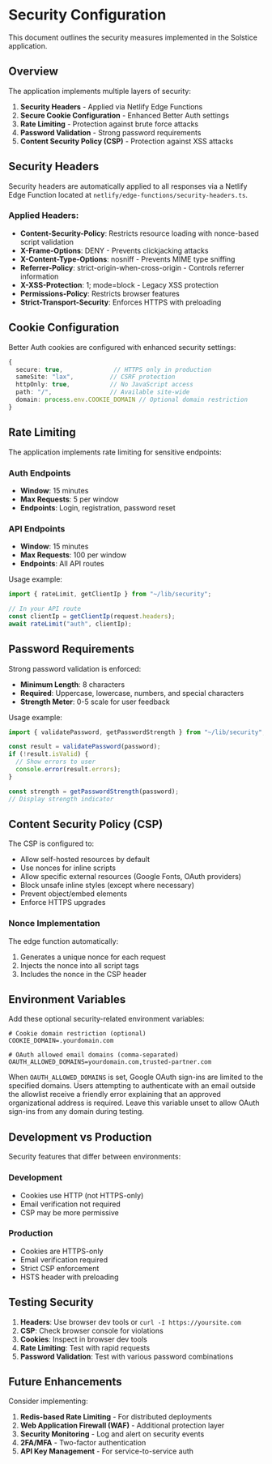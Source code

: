 # Security Configuration

This document outlines the security measures implemented in the Solstice application.

## Overview

The application implements multiple layers of security:

1. **Security Headers** - Applied via Netlify Edge Functions
2. **Secure Cookie Configuration** - Enhanced Better Auth settings
3. **Rate Limiting** - Protection against brute force attacks
4. **Password Validation** - Strong password requirements
5. **Content Security Policy (CSP)** - Protection against XSS attacks

## Security Headers

Security headers are automatically applied to all responses via a Netlify Edge Function located at `netlify/edge-functions/security-headers.ts`.

### Applied Headers:

- **Content-Security-Policy**: Restricts resource loading with nonce-based script validation
- **X-Frame-Options**: DENY - Prevents clickjacking attacks
- **X-Content-Type-Options**: nosniff - Prevents MIME type sniffing
- **Referrer-Policy**: strict-origin-when-cross-origin - Controls referrer information
- **X-XSS-Protection**: 1; mode=block - Legacy XSS protection
- **Permissions-Policy**: Restricts browser features
- **Strict-Transport-Security**: Enforces HTTPS with preloading

## Cookie Configuration

Better Auth cookies are configured with enhanced security settings:

```typescript
{
  secure: true,              // HTTPS only in production
  sameSite: "lax",          // CSRF protection
  httpOnly: true,           // No JavaScript access
  path: "/",                // Available site-wide
  domain: process.env.COOKIE_DOMAIN // Optional domain restriction
}
```

## Rate Limiting

The application implements rate limiting for sensitive endpoints:

### Auth Endpoints

- **Window**: 15 minutes
- **Max Requests**: 5 per window
- **Endpoints**: Login, registration, password reset

### API Endpoints

- **Window**: 15 minutes
- **Max Requests**: 100 per window
- **Endpoints**: All API routes

Usage example:

```typescript
import { rateLimit, getClientIp } from "~/lib/security";

// In your API route
const clientIp = getClientIp(request.headers);
await rateLimit("auth", clientIp);
```

## Password Requirements

Strong password validation is enforced:

- **Minimum Length**: 8 characters
- **Required**: Uppercase, lowercase, numbers, and special characters
- **Strength Meter**: 0-5 scale for user feedback

Usage example:

```typescript
import { validatePassword, getPasswordStrength } from "~/lib/security";

const result = validatePassword(password);
if (!result.isValid) {
  // Show errors to user
  console.error(result.errors);
}

const strength = getPasswordStrength(password);
// Display strength indicator
```

## Content Security Policy (CSP)

The CSP is configured to:

- Allow self-hosted resources by default
- Use nonces for inline scripts
- Allow specific external resources (Google Fonts, OAuth providers)
- Block unsafe inline styles (except where necessary)
- Prevent object/embed elements
- Enforce HTTPS upgrades

### Nonce Implementation

The edge function automatically:

1. Generates a unique nonce for each request
2. Injects the nonce into all script tags
3. Includes the nonce in the CSP header

## Environment Variables

Add these optional security-related environment variables:

```env
# Cookie domain restriction (optional)
COOKIE_DOMAIN=.yourdomain.com

# OAuth allowed email domains (comma-separated)
OAUTH_ALLOWED_DOMAINS=yourdomain.com,trusted-partner.com
```

When `OAUTH_ALLOWED_DOMAINS` is set, Google OAuth sign-ins are limited to the specified domains. Users attempting to authenticate with an email outside the allowlist receive a friendly error explaining that an approved organizational address is required. Leave this variable unset to allow OAuth sign-ins from any domain during testing.

## Development vs Production

Security features that differ between environments:

### Development

- Cookies use HTTP (not HTTPS-only)
- Email verification not required
- CSP may be more permissive

### Production

- Cookies are HTTPS-only
- Email verification required
- Strict CSP enforcement
- HSTS header with preloading

## Testing Security

1. **Headers**: Use browser dev tools or `curl -I https://yoursite.com`
2. **CSP**: Check browser console for violations
3. **Cookies**: Inspect in browser dev tools
4. **Rate Limiting**: Test with rapid requests
5. **Password Validation**: Test with various password combinations

## Future Enhancements

Consider implementing:

1. **Redis-based Rate Limiting** - For distributed deployments
2. **Web Application Firewall (WAF)** - Additional protection layer
3. **Security Monitoring** - Log and alert on security events
4. **2FA/MFA** - Two-factor authentication
5. **API Key Management** - For service-to-service auth
